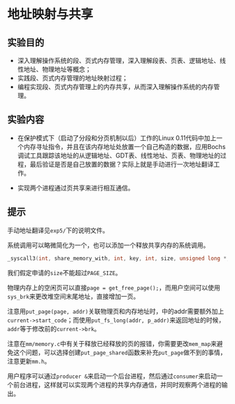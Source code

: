 # 地址映射与共享

## 实验目的

- 深入理解操作系统的段、页式内存管理，深入理解段表、页表、逻辑地址、线性地址、物理地址等概念；
- 实践段、页式内存管理的地址映射过程；
- 编程实现段、页式内存管理上的内存共享，从而深入理解操作系统的内存管理。

## 实验内容

- 在保护模式下（启动了分段和分页机制以后）工作的Linux 0.11代码中加上一个内存寻址指令，并且在该内存地址处放置一个自己构造的数据，应用Bochs调试工具跟踪该地址的从逻辑地址、GDT表、线性地址、页表、物理地址的过程，最后验证是否是自己放置的数据？实际上就是手动进行一次地址翻译工作。

- 实现两个进程通过页共享来进行相互通信。

## 提示

手动地址翻译见`exp5/`下的说明文件。

系统调用可以略微简化为一个，也可以添加一个释放共享内存的系统调用。

```c
_syscall3(int, share_memory_with, int, key, int, size, unsigned long *, p_addr);
```

我们假定申请的`size`不能超过`PAGE_SIZE`。

物理内存上的空闲页可以直接`page = get_free_page();`，而用户空间可以使用`sys_brk`来更改堆空间末尾地址，直接增加一页。

注意用`put_page(page, addr)`关联物理页和内存地址时，中的addr需要额外加上`current->start_code`；而使用`put_fs_long(addr, p_addr)`来返回地址的时候，`addr`等于修改前的`current->brk`。

注意在`mm/memory.c`中有关于释放已经释放的页的报错，你需要更改`mem_map`来避免这个问题，可以选择创建`put_page_shared`函数来补充`put_page`做不到的事情，注意更新`mm.h`。

用户程序可以通过`producer &`来启动一个后台进程，然后通过`consumer`来启动一个前台进程，这样就可以实现两个进程的共享内存通信，并同时观察两个进程的输出。
